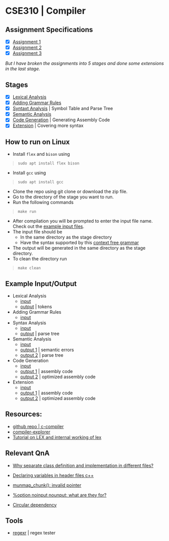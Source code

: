 # CSE310 | Compiler

## Assignment Specifications
- [x] [Assignment 1](/assignment_specs/offline-1.pdf)
- [x] [Assignment 2](/assignment_specs/offline-2.pdf)
- [x] [Assignment 3](/assignment_specs/offline-3.pdf)

_*But I have broken the assignments into 5 stages and done some extensions in the last stage.*_

## Stages 
- [x] [Lexical Analysis](/01-lexical_analyzer/)
- [x] [Adding Grammar Rules](/02-adding_grammar_rules/)
- [x] [Syntaxt Analysis](/03-symboltable_and_parsetree/) | Symbol Table and Parse Tree
- [x] [Semantic Analysis](/04-semantic_analysis/) 
- [x] [Code Generation](/05-code_generation/) | Generating Assembly Code
- [x] [Extension](/06-extension/) | Covering more syntax

## How to run on Linux
- Install `flex` and `bison` using 
> `sudo apt install flex bison`
- Install `gcc` using
> `sudo apt install gcc`
- Clone the repo using git clone or download the zip file.
- Go to the directory of the stage you want to run.
- Run the following commands
> `make run`  
- After compilation you will be prompted to enter the input file name. Check out the [example input files](/example_ios/). 
- The input file should be 
    - In the same directory as the stage directory
    - Have the syntax supported by this [context free grammar](/assets/cfg.pdf)
- The output will be generated in the same directory as the stage directory.
- To clean the directory run
> `make clean`

## Example Input/Output 
- Lexical Analysis
    - [input](/example_ios/stage01/input.c)
    - [output](/example_ios/stage01/output.txt) | tokens
- Adding Grammar Rules
    - [input](/example_ios/stage02/input.c)
- Syntax Analysis
    - [input](/example_ios/stage03/input.c)
    - [output](/example_ios/stage03/parsetree.txt) | parse tree
- Semantic Analysis
    - [input](/example_ios/stage04/input.c)
    - [output 1](/example_ios/stage04/errors.txt) | semantic errors
    - [output 2](/example_ios/stage04/parsetree.txt) | parse tree 
- Code Generation
    - [input](/example_ios/stage05/input.c)
    - [output 1](/example_ios/stage05/assembly_code.asm) | assembly code
    - [output 2](/example_ios/stage05/optimized_assembly_code.txt) | optimized assembly code
- Extension
    - [input](/example_ios/stage06/input.c)
    - [output 1](/example_ios/stage06/assembly_code.asm) | assembly code
    - [output 2](/example_ios/stage06/optimized_assembly_code.txt) | optimized assembly code


## Resources: 
- [github repo | c-compiler](https://github.com/AnjaneyaTripathi/c-compiler)
- [compiler-explorer](https://godbolt.org/)
- [Tutorial on LEX and internal working of lex](https://rjtjdm.medium.com/tutorial-on-lex-and-internal-working-of-lex-5537c063ee#:~:text=Alternatively%20we%20can%20use%20%25option,define%20yywrap%20internally%20by%20lex.&text=There%20are%20majorly%20three%20type%20of%20variables%20in%20lex.&text=yyin%20is%20a%20variable%20of,character%20stream%20from%20that%20file.)

## Relevant QnA
- [Why separate class definition and implementation in different files?](http://www.math.uaa.alaska.edu/~afkjm/csce211/handouts/SeparateCompilation.pdf)
- [Declaring variables in header files c++](https://stackoverflow.com/a/38942057/13148347)
- [munmap_chunk(): invalid pointer](https://stackoverflow.com/questions/32118545/munmap-chunk-invalid-pointer)

- [%option noinput nounput: what are they for?](https://stackoverflow.com/a/39083223/13148347)
- [Circular dependency](https://stackoverflow.com/questions/64085054/error-class-name-does-not-name-a-type-in-c)

## Tools
- [regexr](https://regexr.com/) | regex tester